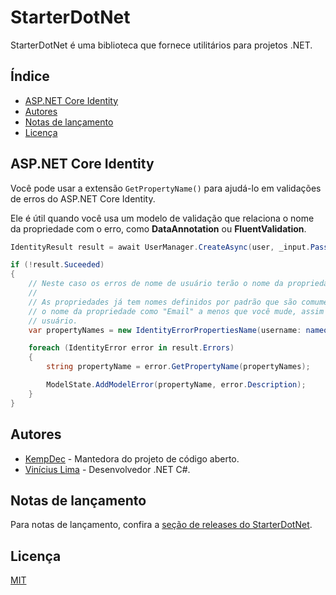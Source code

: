 # StarterDotNet

StarterDotNet é uma biblioteca que fornece utilitários para projetos .NET.

## Índice

- [ASP.NET Core Identity](#aspnet-core-identity)
- [Autores](#autores)
- [Notas de lançamento](#notas-de-lançamento)
- [Licença](#licença)

## ASP.NET Core Identity

Você pode usar a extensão `GetPropertyName()` para ajudá-lo em validações de erros do ASP.NET Core Identity.

Ele é útil quando você usa um modelo de validação que relaciona o nome da propriedade com o erro, como
**DataAnnotation** ou **FluentValidation**.

``` csharp
IdentityResult result = await UserManager.CreateAsync(user, _input.Password);

if (!result.Suceeded)
{
	// Neste caso os erros de nome de usuário terão o nome da propriedade como "Email".
	// 
	// As propriedades já tem nomes definidos por padrão que são comumente usados, como os erros de e-mail, que terão
	// o nome da propriedade como "Email" a menos que você mude, assim como acontece abaixo com os erros de nome de
	// usuário.
	var propertyNames = new IdentityErrorPropertiesName(username: nameof(_input.Email));

	foreach (IdentityError error in result.Errors)
	{
		string propertyName = error.GetPropertyName(propertyNames);

		ModelState.AddModelError(propertyName, error.Description);
	}
}
```

## Autores

- [KempDec](https://github.com/kempdec) - Mantedora do projeto de código aberto.
- [Vinícius Lima](https://github.com/viniciusxdl) - Desenvolvedor .NET C#.

## Notas de lançamento

Para notas de lançamento, confira a [seção de releases do StarterDotNet](https://github.com/kempdec/StarterDotNet/releases).

## Licença

[MIT](https://github.com/kempdec/StarterDotNet/blob/main/LICENSE)
